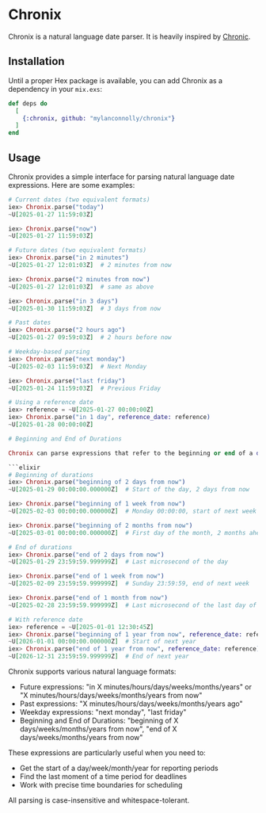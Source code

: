 # Chronix

Chronix is a natural language date parser. It is heavily inspired by [Chronic](https://github.com/mojombo/chronic).

## Installation

Until a proper Hex package is available, you can add Chronix as a dependency in your `mix.exs`:

```elixir
def deps do
  [
    {:chronix, github: "mylanconnolly/chronix"}
  ]
end
```

## Usage

Chronix provides a simple interface for parsing natural language date expressions. Here are some examples:

````elixir
# Current dates (two equivalent formats)
iex> Chronix.parse("today")
~U[2025-01-27 11:59:03Z]

iex> Chronix.parse("now")
~U[2025-01-27 11:59:03Z]

# Future dates (two equivalent formats)
iex> Chronix.parse("in 2 minutes")
~U[2025-01-27 12:01:03Z]  # 2 minutes from now

iex> Chronix.parse("2 minutes from now")
~U[2025-01-27 12:01:03Z]  # same as above

iex> Chronix.parse("in 3 days")
~U[2025-01-30 11:59:03Z]  # 3 days from now

# Past dates
iex> Chronix.parse("2 hours ago")
~U[2025-01-27 09:59:03Z]  # 2 hours before now

# Weekday-based parsing
iex> Chronix.parse("next monday")
~U[2025-02-03 11:59:03Z]  # Next Monday

iex> Chronix.parse("last friday")
~U[2025-01-24 11:59:03Z]  # Previous Friday

# Using a reference date
iex> reference = ~U[2025-01-27 00:00:00Z]
iex> Chronix.parse("in 1 day", reference_date: reference)
~U[2025-01-28 00:00:00Z]

# Beginning and End of Durations

Chronix can parse expressions that refer to the beginning or end of a duration:

```elixir
# Beginning of durations
iex> Chronix.parse("beginning of 2 days from now")
~U[2025-01-29 00:00:00.000000Z]  # Start of the day, 2 days from now

iex> Chronix.parse("beginning of 1 week from now")
~U[2025-02-03 00:00:00.000000Z]  # Monday 00:00:00, start of next week

iex> Chronix.parse("beginning of 2 months from now")
~U[2025-03-01 00:00:00.000000Z]  # First day of the month, 2 months ahead

# End of durations
iex> Chronix.parse("end of 2 days from now")
~U[2025-01-29 23:59:59.999999Z]  # Last microsecond of the day

iex> Chronix.parse("end of 1 week from now")
~U[2025-02-09 23:59:59.999999Z]  # Sunday 23:59:59, end of next week

iex> Chronix.parse("end of 1 month from now")
~U[2025-02-28 23:59:59.999999Z]  # Last microsecond of the last day of next month

# With reference date
iex> reference = ~U[2025-01-01 12:30:45Z]
iex> Chronix.parse("beginning of 1 year from now", reference_date: reference)
~U[2026-01-01 00:00:00.000000Z]  # Start of next year
iex> Chronix.parse("end of 1 year from now", reference_date: reference)
~U[2026-12-31 23:59:59.999999Z]  # End of next year
````

Chronix supports various natural language formats:

- Future expressions: "in X minutes/hours/days/weeks/months/years" or "X minutes/hours/days/weeks/months/years from now"
- Past expressions: "X minutes/hours/days/weeks/months/years ago"
- Weekday expressions: "next monday", "last friday"
- Beginning and End of Durations: "beginning of X days/weeks/months/years from now", "end of X days/weeks/months/years from now"

These expressions are particularly useful when you need to:

- Get the start of a day/week/month/year for reporting periods
- Find the last moment of a time period for deadlines
- Work with precise time boundaries for scheduling

All parsing is case-insensitive and whitespace-tolerant.
